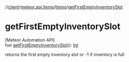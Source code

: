 //[client](../../../index.md)/[meteor.api.items](../index.md)/[Items](index.md)/[getFirstEmptyInventorySlot](get-first-empty-inventory-slot.md)

# getFirstEmptyInventorySlot

[Meteor Automation API]\
fun [getFirstEmptyInventorySlot](get-first-empty-inventory-slot.md)(): [Int](https://kotlinlang.org/api/latest/jvm/stdlib/kotlin/-int/index.html)

returns the first empty inventory slot or -1 if inventory is full
